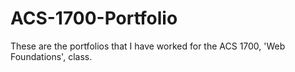 # ACS-1700-Portfolio
These are the portfolios that I have worked for the ACS 1700, 'Web Foundations', class.
